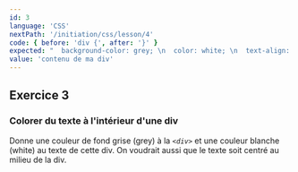 ```yaml
---
id: 3
language: 'CSS'
nextPath: '/initiation/css/lesson/4'
code: { before: 'div {', after: '}' }
expected: "  background-color: grey; \n  color: white; \n  text-align: center;"
value: 'contenu de ma div'
---
```


## Exercice 3

### Colorer du texte à l'intérieur d'une div

Donne une couleur de fond grise (grey) à la _`<div>`_ et une couleur blanche (white) au texte de cette div. On voudrait aussi que le texte soit centré au milieu de la div.
